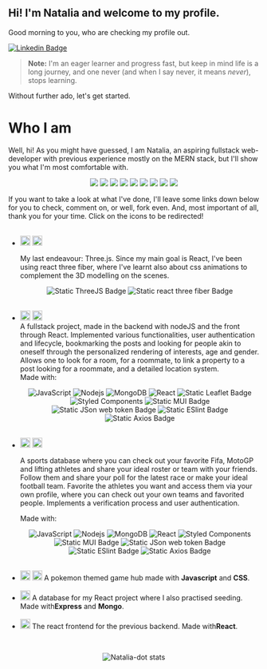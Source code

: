 ## Hi! I'm Natalia and welcome to my profile.

Good morning to you, who are checking my profile out.

[![Linkedin Badge](https://img.shields.io/badge/LinkedIn-0077B5?style=for-the-badge&logo=linkedin&logoColor=white)](https://www.linkedin.com/in/nataliadurantedev)

> **Note:** I'm an eager learner and progress fast, but keep in mind life is a long journey, and one never (and when I say never, it means *never*), stops learning.

Without further ado, let's get started.

# Who I am

Well, hi! As you might have guessed, I am Natalia, an aspiring fullstack web-developer with previous experience mostly on the MERN stack, but I'll show you what I'm most comfortable with.


<div align="center">
  <img src="https://img.shields.io/badge/javascript-%23323330.svg?style=for-the-badge&logo=javascript&logoColor=%23F7DF1E" />
  <img src="https://img.shields.io/badge/react-%2320232a.svg?style=for-the-badge&logo=react&logoColor=%2361DAFB" />
  <img src="https://img.shields.io/badge/typescript-%23007ACC.svg?style=for-the-badge&logo=typescript&logoColor=white" />
  <img src="https://img.shields.io/badge/styled--components-DB7093?style=for-the-badge&logo=styled-components&logoColor=white" />
  <img src="https://img.shields.io/badge/MongoDB-%234ea94b.svg?style=for-the-badge&logo=mongodb&logoColor=white" />
  <img src="https://img.shields.io/badge/express.js-%23404d59.svg?style=for-the-badge&logo=express&logoColor=%2361DAFB" />
  <img src="https://img.shields.io/badge/Next-black?style=for-the-badge&logo=next.js&logoColor=white" />
  <img src="https://img.shields.io/badge/html5-%23E34F26.svg?style=for-the-badge&logo=html5&logoColor=white" />
  <img src="https://img.shields.io/badge/css3-%231572B6.svg?style=for-the-badge&logo=css3&logoColor=white" />
</div>


If you want to take a look at what I've done, I'll leave some links down below for you to check, comment on, or well, fork even. And, most important of all, thank you for your time.
Click on the icons to be redirected!
  <ul>
    <br/>
     <li><a href='https://fiber-examples-grimse3rj-natalias-projects-f5bd6704.vercel.app/'><img src='https://upload.wikimedia.org/wikipedia/commons/thumb/7/70/Applications-internet.svg/1024px-Applications-internet.svg.png' alt='A web icon' height='20px'/></a>  <a href='https://github.com/Natalia-dot/fiber-examples/tree/main/5.-scene'><img src='https://static-00.iconduck.com/assets.00/github-icon-2048x1988-jzvzcf2t.png' alt='A github icon' height='20px'/></a>
       <p>My last endeavour: Three.js. Since my main goal is React, I've been using react three fiber, where I've learnt also about css animations to complement the 3D modelling on the scenes.</p>
       <p align="center">
       <img alt="Static ThreeJS Badge" src="https://img.shields.io/badge/ThreeJS-000000?style=flat-square&logo=Three.js&logoColor=white">
       <img alt="Static react three fiber Badge" src="https://img.shields.io/badge/R3F-000000?style=flat-square&logo=nintendo3ds&logoColor=white">
       </p>
       <br/>
    <li><a href='https://connect-phi-smoky.vercel.app/'><img src='https://upload.wikimedia.org/wikipedia/commons/thumb/7/70/Applications-internet.svg/1024px-Applications-internet.svg.png' alt='A web icon' height='20px'/></a>  <a href='https://github.com/Natalia-dot/Connect'><img src='https://static-00.iconduck.com/assets.00/github-icon-2048x1988-jzvzcf2t.png' alt='A github icon' height='20px'/></a>   <br/>
     A fullstack project, made in the backend with nodeJS and the front through React. Implemented various functionalities, user authentication and lifecycle, bookmarking the posts and looking for people akin to oneself through the personalized rendering of interests, age and gender. Allows one to look for a room, for a roommate, to link a property to a post looking for a roommate, and a detailed location system.<br/>
      Made with:
      <p align="center">
 <img src="https://img.shields.io/badge/JavaScript-%23F7DF1E.svg?style=flat-square&logo=javascript&logoColor=black" alt="JavaScript">
    <img alt="Nodejs" src="https://img.shields.io/badge/-Nodejs-43853d?style=flat-square&logo=Node.js&logoColor=white" />
  <img alt="MongoDB" src="https://img.shields.io/badge/-MongoDB-13aa52?style=flat-square&logo=mongodb&logoColor=white" />
  <img alt="React" src="https://img.shields.io/badge/-React-45b8d8?style=flat-square&logo=react&logoColor=white" />
  <img alt="Static Leaflet Badge" src="https://img.shields.io/badge/Leaflet-%23199900?style=flat-square&logo=Leaflet&logoColor=white">
  <img alt="Styled Components" src="https://img.shields.io/badge/-Styled_Components-db7092?style=flat-square&logo=styled-components&logoColor=white" />
  <img alt="Static MUI Badge" src="https://img.shields.io/badge/MUI-%23007FFF?style=flat-square&logo=MUI&logoColor=white">    
  <img alt="Static JSon web token Badge" src="https://img.shields.io/badge/JSON%20Web%20Token-%23000000?style=flat-square&logo=JSON%20Web%20Tokens&logoColor=white">
  <img alt="Static ESlint Badge" src="https://img.shields.io/badge/ESLint-%234B32C3?style=flat-square&logo=ESLint&logoColor=white">
  <img alt="Static Axios Badge" src="https://img.shields.io/badge/Axios-%235A29E4?style=flat-square&logo=Axios&logoColor=white">

  </p>
      </li>
    <br/>
    <li><a href='https://sporting-gpah3eggb-natalias-projects-f5bd6704.vercel.app/'><img src='https://upload.wikimedia.org/wikipedia/commons/thumb/7/70/Applications-internet.svg/1024px-Applications-internet.svg.png' alt='A web icon' height='20px'/></a>  <a href='https://github.com/Natalia-dot/Sports'><img src='https://static-00.iconduck.com/assets.00/github-icon-2048x1988-jzvzcf2t.png' alt='A github icon' height='20px'/></a> 
      <p>A sports database where you can check out your favorite Fifa, MotoGP and lifting athletes and share your ideal roster or team with your friends. Follow them and share your poll for the latest race or make your ideal football team. Favorite the athletes you want and access them via your own profile, where you can check out your own teams and favorited people. 
      Implements a verification process and user authentication. </p> <p>Made with:</p>
    <p align="center">
 <img src="https://img.shields.io/badge/JavaScript-%23F7DF1E.svg?style=flat-square&logo=javascript&logoColor=black" alt="JavaScript">
    <img alt="Nodejs" src="https://img.shields.io/badge/-Nodejs-43853d?style=flat-square&logo=Node.js&logoColor=white" />
  <img alt="MongoDB" src="https://img.shields.io/badge/-MongoDB-13aa52?style=flat-square&logo=mongodb&logoColor=white" />
  <img alt="React" src="https://img.shields.io/badge/-React-45b8d8?style=flat-square&logo=react&logoColor=white" />
  <img alt="Styled Components" src="https://img.shields.io/badge/-Styled_Components-db7092?style=flat-square&logo=styled-components&logoColor=white" />
  <img alt="Static MUI Badge" src="https://img.shields.io/badge/MUI-%23007FFF?style=flat-square&logo=MUI&logoColor=white">
  <img alt="Static JSon web token Badge" src="https://img.shields.io/badge/JSON%20Web%20Token-%23000000?style=flat-square&logo=JSON%20Web%20Tokens&logoColor=white">
  <img alt="Static ESlint Badge" src="https://img.shields.io/badge/ESLint-%234B32C3?style=flat-square&logo=ESLint&logoColor=white">
  <img alt="Static Axios Badge" src="https://img.shields.io/badge/Axios-%235A29E4?style=flat-square&logo=Axios&logoColor=white">




  </p>
</li>
    <br/>
    <li><a href='https://first-final-project.vercel.app/'><img src='https://upload.wikimedia.org/wikipedia/commons/thumb/7/70/Applications-internet.svg/1024px-Applications-internet.svg.png' alt='A web icon' height='20px'/></a>  <a href='https://github.com/Natalia-dot/Ejercicios/tree/main/Pokeapi'><img src='https://static-00.iconduck.com/assets.00/github-icon-2048x1988-jzvzcf2t.png' alt='A github icon' height='20px'/></a>  A pokemon themed game hub made with <b>Javascript</b> and <b>CSS</b>.</li>
    <br/>
    <li><a href='https://github.com/Natalia-dot/Ejercicios/tree/main/DataBase%20AM'><img src='https://static-00.iconduck.com/assets.00/github-icon-2048x1988-jzvzcf2t.png' alt='A github icon logo' height='20px'/></a>  A database for my React project where I also practised seeding. Made with<b>Express</b> and <b>Mongo</b>.</li>
    <br/>
    <li><a href='https://github.com/Natalia-dot/Ejercicios/tree/main/DataBase AM'><img src='https://static-00.iconduck.com/assets.00/github-icon-2048x1988-jzvzcf2t.png' alt='A github icon' height='20px'/></a>  The react frontend for the previous backend. Made with<b>React</b>.</li>
  </ul>
</div>
<div align="center"> 
<br>
<p><img align="center" src="https://github-readme-streak-stats.herokuapp.com/?user=Natalia-dot&" alt="Natalia-dot stats" /></p>

</div>

